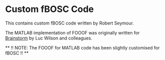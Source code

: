 # Custom fBOSC Code

This contains custom fBOSC code written by Robert Seymour.

The MATLAB implementation of FOOOF was originally written for [Brainstorm](https://neuroimage.usc.edu/brainstorm/Tutorials/Fooof) by Luc Wilson and colleagues. 

** !! NOTE: The FOOOF for MATLAB code has been slightly customised for fBOSC !! **